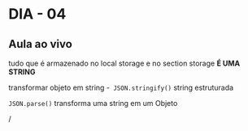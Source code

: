 # DIA - 04

## Aula ao vivo
tudo que é armazenado no local storage e no section storage **É UMA STRING**

transformar objeto em string -` JSON.stringify()`
string estruturada

`JSON.parse()` transforma uma string em um Objeto

/